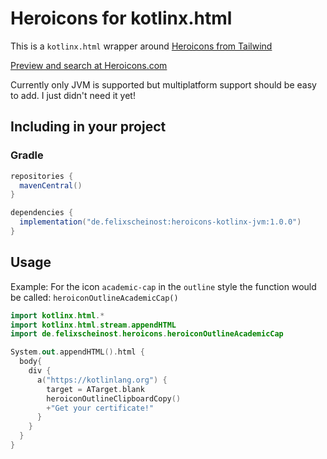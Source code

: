 # Heroicons for kotlinx.html

This is a `kotlinx.html` wrapper around [Heroicons from Tailwind](https://github.com/tailwindlabs/heroicons)

[Preview and search at Heroicons.com](https://heroicons.com)

Currently only JVM is supported but multiplatform support should be easy to add. I just didn't need it yet!

## Including in your project

### Gradle

```groovy
repositories {
  mavenCentral()
}

dependencies {
  implementation("de.felixscheinost:heroicons-kotlinx-jvm:1.0.0")
}
```

## Usage

Example: For the icon `academic-cap` in the `outline` style the function would be called: `heroiconOutlineAcademicCap()`

```kotlin 
import kotlinx.html.*
import kotlinx.html.stream.appendHTML
import de.felixscheinost.heroicons.heroiconOutlineAcademicCap

System.out.appendHTML().html {
  body{
    div {
      a("https://kotlinlang.org") {
        target = ATarget.blank
        heroiconOutlineClipboardCopy()
        +"Get your certificate!"
      }
    }
  }
}
```